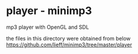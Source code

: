 player - minimp3
===============

mp3 player with OpenGL and SDL <br/>

the files in this directory were obtained from below <br/>
https://github.com/lieff/minimp3/tree/master/player <br/>

